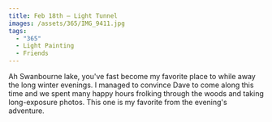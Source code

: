 ```yaml
---
title: Feb 18th — Light Tunnel
images: /assets/365/IMG_9411.jpg
tags:
  - "365"
  - Light Painting
  - Friends
---
```

Ah Swanbourne lake, you've fast become my favorite place to while away the long winter evenings. I managed to convince Dave to come along this time and we spent many happy hours frolking through the woods and taking long-exposure photos. This one is my favorite from the evening's adventure.